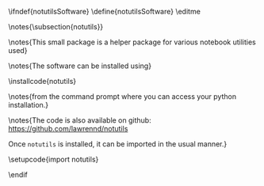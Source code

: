 \ifndef{notutilsSoftware}
\define{notutilsSoftware}
\editme

\notes{\subsection{notutils}}


\notes{This small package is a helper package for various notebook utilities used}

\notes{The software can be installed using}

\installcode{notutils}

\notes{from the command prompt where you can access your python installation.}

\notes{The code is also available on github: <https://github.com/lawrennd/notutils>

Once ``notutils`` is installed, it can be imported in the usual manner.}

\setupcode{import notutils}

\endif
